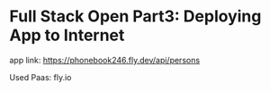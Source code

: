 # Full Stack Open Part3: Deploying App to Internet

app link: https://phonebook246.fly.dev/api/persons

Used Paas: fly.io

